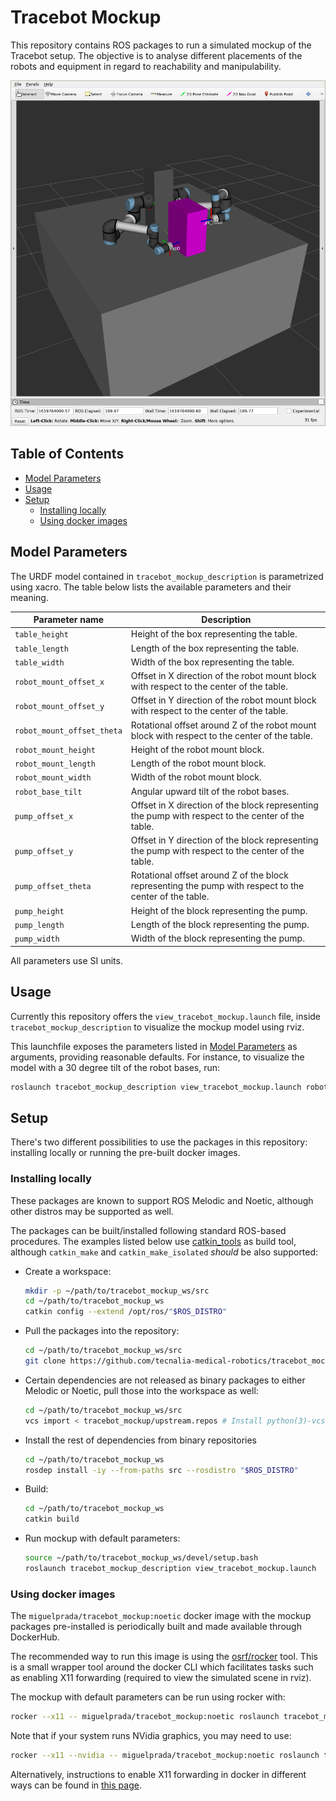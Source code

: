 # Tracebot Mockup

This repository contains ROS packages to run a simulated mockup of the Tracebot setup.
The objective is to analyse different placements of the robots and equipment in regard to reachability and manipulability.

![Tracebot mockup screenshot](.res/mockup.png)

## Table of Contents

- [Model Parameters](#model-parameters)
- [Usage](#usage)
- [Setup](#setup)
  - [Installing locally](#installing-locally)
  - [Using docker images](#using-docker-images)

## Model Parameters

The URDF model contained in `tracebot_mockup_description` is parametrized using xacro.
The table below lists the available parameters and their meaning.

| Parameter name | Description |
| -------------- | ----------- |
| `table_height` | Height of the box representing the table. | 
| `table_length` | Length of the box representing the table. |
| `table_width` | Width of the box representing the table. |
| `robot_mount_offset_x` | Offset in X direction of the robot mount block with respect to the center of the table. |
| `robot_mount_offset_y` | Offset in Y direction of the robot mount block with respect to the center of the table. |
| `robot_mount_offset_theta` | Rotational offset around Z of the robot mount block with respect to the center of the table. |
| `robot_mount_height` | Height of the robot mount block. |
| `robot_mount_length` | Length of the robot mount block. |
| `robot_mount_width` | Width of the robot mount block. |
| `robot_base_tilt` | Angular upward tilt of the robot bases. |
| `pump_offset_x` | Offset in X direction of the block representing the pump with respect to the center of the table. |
| `pump_offset_y` | Offset in Y direction of the block representing the pump with respect to the center of the table. |
| `pump_offset_theta` | Rotational offset around Z of the block representing the pump with respect to the center of the table. |
| `pump_height` | Height of the block representing the pump. |
| `pump_length` | Length of the block representing the pump. |
| `pump_width` | Width of the block representing the pump. |

All parameters use SI units.

## Usage

Currently this repository offers the `view_tracebot_mockup.launch` file, inside `tracebot_mockup_description` to visualize the mockup model using rviz.

This launchfile exposes the parameters listed in [Model Parameters](#model-parameters) as arguments, providing reasonable defaults.
For instance, to visualize the model with a 30 degree tilt of the robot bases, run:

```bash
roslaunch tracebot_mockup_description view_tracebot_mockup.launch robot_base_tilt:=0.5236
```

## Setup

There's two different possibilities to use the packages in this repository: installing locally or running the pre-built docker images.

### Installing locally

These packages are known to support ROS Melodic and Noetic, although other distros may be supported as well.

The packages can be built/installed following standard ROS-based procedures.
The examples listed below use [catkin_tools](https://catkin-tools.readthedocs.io) as build tool, although `catkin_make` and `catkin_make_isolated` _should_ be also supported:

- Create a workspace:
  ```bash
  mkdir -p ~/path/to/tracebot_mockup_ws/src
  cd ~/path/to/tracebot_mockup_ws
  catkin config --extend /opt/ros/"$ROS_DISTRO"
  ```
- Pull the packages into the repository:
  ```bash
  cd ~/path/to/tracebot_mockup_ws/src
  git clone https://github.com/tecnalia-medical-robotics/tracebot_mockup.git
  ```
- Certain dependencies are not released as binary packages to either Melodic or Noetic, pull those into the workspace as well:
  ```bash
  cd ~/path/to/tracebot_mockup_ws/src
  vcs import < tracebot_mockup/upstream.repos # Install python(3)-vcstool if not available
  ```
- Install the rest of dependencies from binary repositories
  ```bash
  cd ~/path/to/tracebot_mockup_ws
  rosdep install -iy --from-paths src --rosdistro "$ROS_DISTRO"
  ```
- Build:
  ```bash
  cd ~/path/to/tracebot_mockup_ws
  catkin build
  ```
- Run mockup with default parameters:
  ```bash
  source ~/path/to/tracebot_mockup_ws/devel/setup.bash
  roslaunch tracebot_mockup_description view_tracebot_mockup.launch
  ```

### Using docker images

The `miguelprada/tracebot_mockup:noetic` docker image with the mockup packages pre-installed is periodically built and made available through DockerHub.

The recommended way to run this image is using the [osrf/rocker](https://github.com/osrf/rocker) tool.
This is a small wrapper tool around the docker CLI which facilitates tasks such as enabling X11 forwarding (required to view the simulated scene in rviz).

The mockup with default parameters can be run using rocker with:

```bash
rocker --x11 -- miguelprada/tracebot_mockup:noetic roslaunch tracebot_mockup_description view_tracebot_mockup.launch
```

Note that if your system runs NVidia graphics, you may need to use:

```bash
rocker --x11 --nvidia -- miguelprada/tracebot_mockup:noetic roslaunch tracebot_mockup_description view_tracebot_mockup.launch
```

Alternatively, instructions to enable X11 forwarding in docker in different ways can be found in [this page](http://wiki.ros.org/docker/Tutorials/GUI).
